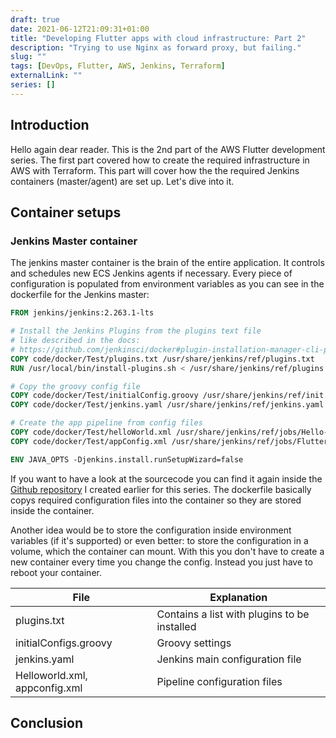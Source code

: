```yaml
---
draft: true
date: 2021-06-12T21:09:31+01:00
title: "Developing Flutter apps with cloud infrastructure: Part 2"
description: "Trying to use Nginx as forward proxy, but failing."
slug: ""
tags: [DevOps, Flutter, AWS, Jenkins, Terraform]
externalLink: ""
series: []
---
```


## Introduction

Hello again dear reader. This is the 2nd part of the AWS Flutter development series. The first part covered how to create the required infrastructure in AWS with Terraform. This part will cover how the the required Jenkins containers (master/agent) are set up. Let's dive into it.

## Container setups

### Jenkins Master container

The jenkins master container is the brain of the entire application. It controls and schedules new ECS Jenkins agents if necessary. Every piece of configuration is populated from environment variables as you can see in the dockerfile for the Jenkins master: 

<!-- Source Code Jenkins Master Dockerfile -->
```dockerfile
FROM jenkins/jenkins:2.263.1-lts

# Install the Jenkins Plugins from the plugins text file
# like described in the docs:
# https://github.com/jenkinsci/docker#plugin-installation-manager-cli-preview
COPY code/docker/Test/plugins.txt /usr/share/jenkins/ref/plugins.txt
RUN /usr/local/bin/install-plugins.sh < /usr/share/jenkins/ref/plugins.txt

# Copy the groovy config file
COPY code/docker/Test/initialConfig.groovy /usr/share/jenkins/ref/init.groovy.d/initialConfigs.groovy
COPY code/docker/Test/jenkins.yaml /usr/share/jenkins/ref/jenkins.yaml

# Create the app pipeline from config files
COPY code/docker/Test/helloWorld.xml /usr/share/jenkins/ref/jobs/Hello-World/config.xml
COPY code/docker/Test/appConfig.xml /usr/share/jenkins/ref/jobs/Flutter-App/config.xml

ENV JAVA_OPTS -Djenkins.install.runSetupWizard=false
```

<!-- Link zum Repo hier einfügen -->
If you want to have a look at the sourcecode you can find it again inside the [Github repository](https://github.com/pgrunm/aws_jenkins_flutter) I created earlier for this series. The dockerfile basically copys required configuration files into the container so they are stored inside the container.

Another idea would be to store the configuration inside environment variables (if it's supported) or even better: to store the configuration in a volume, which the container can mount. With this you don't have to create a new container every time you change the config. Instead you just have to reboot your container.

| File                          | Explanation                                  |
| ----------------------------- | -------------------------------------------- |
| plugins.txt                   | Contains a list with plugins to be installed |
| initialConfigs.groovy         | Groovy settings                              |
| jenkins.yaml                  | Jenkins main configuration file              |
| Helloworld.xml, appconfig.xml | Pipeline configuration files                 |

## Conclusion

<!-- List to repo, further information, link to next article -->